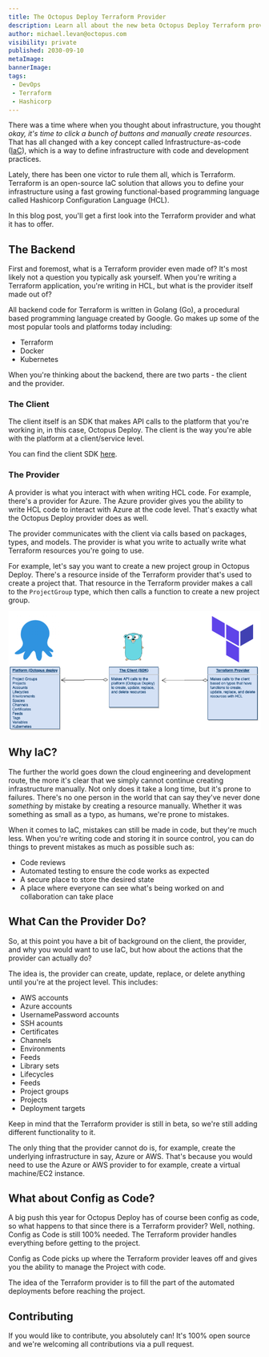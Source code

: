 ```yaml
---
title: The Octopus Deploy Terraform Provider
description: Learn all about the new beta Octopus Deploy Terraform provider
author: michael.levan@octopus.com
visibility: private
published: 2030-09-10
metaImage:
bannerImage:
tags:
 - DevOps
 - Terraform
 - Hashicorp
---
```


There was a time where when you thought about infrastructure, you thought *okay, it's time to click a bunch of buttons and manually create resources*. That has all changed with a key concept called Infrastructure-as-code ([IaC](https://searchitoperations.techtarget.com/definition/Infrastructure-as-Code-IAC#:~:text=Infrastructure%20as%20code%2C%20also%20referred,hardware%20devices%20and%20operating%20systems.)), which is a way to define infrastructure with code and development practices.

Lately, there has been one victor to rule them all, which is Terraform. Terraform is an open-source IaC solution that allows you to define your infrastructure using a fast growing functional-based programming language called Hashicorp Configuration Language (HCL).

In this blog post, you'll get a first look into the Terraform provider and what it has to offer.

## The Backend

First and foremost, what is a Terraform provider even made of? It's most likely not a question you typically ask yourself. When you're writing a Terraform application, you're writing in HCL, but what is the provider itself made out of?

All backend code for Terraform is written in Golang (Go), a procedural based programming language created by Google. Go makes up some of the most popular tools and platforms today including:

- Terraform
- Docker
- Kubernetes

When you're thinking about the backend, there are two parts - the client and the provider.

### The Client

The client itself is an SDK that makes API calls to the platform that you're working in, in this case, Octopus Deploy. The client is the way you're able with the platform at a client/service level. 

You can find the client SDK [here](https://github.com/OctopusDeploy/go-octopusdeploy).

### The Provider

A provider is what you interact with when writing HCL code. For example, there's a provider for Azure. The Azure provider gives you the ability to write HCL code to interact with Azure at the code level. That's exactly what the Octopus Deploy provider does as well.

The provider communicates with the client via calls based on packages, types, and models. The provider is what you write to actually write what Terraform resources you're going to use.

For example, let's say you want to create a new project group in Octopus Deploy. There's a resource inside of the Terraform provider that's used to create a project that. That resource in the Terraform provider makes a call to the `ProjectGroup` type, which then calls a function to create a new project group.

![](images/1.png)

## Why IaC?

The further the world goes down the cloud engineering and development route, the more it's clear that we simply cannot continue creating infrastructure manually. Not only does it take a long time, but it's prone to failures. There's no one person in the world that can say they've never done *something* by mistake by creating a resource manually. Whether it was something as small as a typo, as humans, we're prone to mistakes.

When it comes to IaC, mistakes can still be made in code, but they're much less. When you're writing code and storing it in source control, you can do things to prevent mistakes as much as possible such as:

- Code reviews
- Automated testing to ensure the code works as expected
- A secure place to store the desired state
- A place where everyone can see what's being worked on and collaboration can take place

## What Can the Provider Do?

So, at this point you have a bit of background on the client, the provider, and why you would want to use IaC, but how about the actions that the provider can actually do?

The idea is, the provider can create, update, replace, or delete anything until you're at the project level. This includes:

- AWS accounts
- Azure accounts
- UsernamePassword accounts
- SSH acounts
- Certificates
- Channels
- Environments
- Feeds
- Library sets
- Lifecycles
- Feeds
- Project groups
- Projects
- Deployment targets

Keep in mind that the Terraform provider is still in beta, so we're still adding different functionality to it.

The only thing that the provider cannot do is, for example, create the underlying infrastructure in say, Azure or AWS. That's because you would need to use the Azure or AWS provider to for example, create a virtual machine/EC2 instance.

## What about Config as Code?

A big push this year for Octopus Deploy has of course been config as code, so what happens to that since there is a Terraform provider? Well, nothing. Config as Code is still 100% needed. The Terraform provider handles everything before getting to the project.

Config as Code picks up where the Terraform provider leaves off and gives you the ability to manage the Project with code. 

The idea of the Terraform provider is to fill the part of the automated deployments before reaching the project.

## Contributing

If you would like to contribute, you absolutely can! It's 100% open source and we're welcoming all contributions via a pull request.